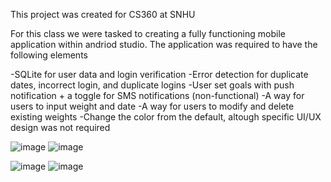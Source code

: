This project was created for CS360 at SNHU

For this class we were tasked to creating a fully functioning mobile application within andriod studio. 
The application was required to have the following elements

-SQLite for user data and login verification
-Error detection for duplicate dates, incorrect login, and duplicate logins
-User set goals with push notification + a toggle for SMS notifications (non-functional)
-A way for users to input weight and date
-A way for users to modify and delete existing weights
-Change the color from the default, altough specific UI/UX design was not required

![image](https://github.com/MADUMAS94/Weight-tracker-with-SQLite/assets/111580652/fb5c569b-5f37-45d0-a598-7ef354b99a11) ![image](https://github.com/MADUMAS94/Weight-tracker-with-SQLite/assets/111580652/5d236d89-2c15-4496-802b-0465156b57fd)

![image](https://github.com/MADUMAS94/Weight-tracker-with-SQLite/assets/111580652/ab1a7066-906b-4099-b0bd-4b84fd9e0135) ![image](https://github.com/MADUMAS94/Weight-tracker-with-SQLite/assets/111580652/61a7d963-4104-456d-bff3-5a9c105838d7)

